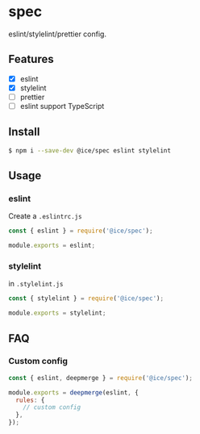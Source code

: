 # spec

eslint/stylelint/prettier config.

## Features

- [x] eslint
- [x] stylelint
- [ ] prettier
- [ ] eslint support TypeScript

## Install

```bash
$ npm i --save-dev @ice/spec eslint stylelint
```

## Usage

### eslint

Create a `.eslintrc.js`

```js
const { eslint } = require('@ice/spec');

module.exports = eslint;
```

### stylelint

in `.stylelint.js`

```js
const { stylelint } = require('@ice/spec');

module.exports = stylelint;
```

## FAQ

### Custom config

```js
const { eslint, deepmerge } = require('@ice/spec');

module.exports = deepmerge(eslint, {
  rules: {
    // custom config
  },
});
```
